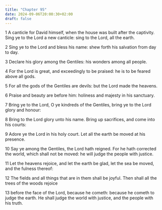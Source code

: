 ```yaml
---
title: "Chapter 95"
date: 2024-09-06T20:00:30+02:00
draft: false
---
```



1 A canticle for David himself, when the house was built after the captivity. Sing ye to the Lord a new canticle: sing to the Lord, all the earth.

2 Sing ye to the Lord and bless his name: shew forth his salvation from day to day.

3 Declare his glory among the Gentiles: his wonders among all people.

4 For the Lord is great, and exceedingly to be praised: he is to be feared above all gods.

5 For all the gods of the Gentiles are devils: but the Lord made the heavens.

6 Praise and beauty are before him: holiness and majesty in his sanctuary.

7 Bring ye to the Lord, O ye kindreds of the Gentiles, bring ye to the Lord glory and honour:

8 Bring to the Lord glory unto his name. Bring up sacrifices, and come into his courts:

9 Adore ye the Lord in his holy court. Let all the earth be moved at his presence.

10 Say ye among the Gentiles, the Lord hath reigned. For he hath corrected the world, which shall not be moved: he will judge the people with justice.

11 Let the heavens rejoice, and let the earth be glad, let the sea be moved, and the fulness thereof:

12 The fields and all things that are in them shall be joyful. Then shall all the trees of the woods rejoice

13 before the face of the Lord, because he cometh: because he cometh to judge the earth. He shall judge the world with justice, and the people with his truth.


